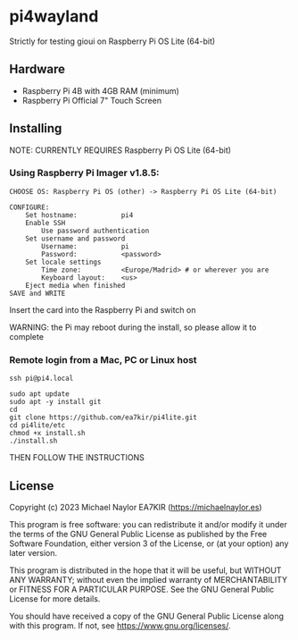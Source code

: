 # pi4wayland

Strictly for testing gioui on Raspberry Pi OS Lite (64-bit)

## Hardware
- Raspberry Pi 4B with 4GB RAM (minimum)
- Raspberry Pi Official 7" Touch Screen

## Installing

NOTE: CURRENTLY REQUIRES Raspberry Pi OS Lite (64-bit)

### Using Raspberry Pi Imager v1.8.5:
```
CHOOSE OS: Raspberry Pi OS (other) -> Raspberry Pi OS Lite (64-bit)

CONFIGURE:
	Set hostname:			pi4
	Enable SSH
		Use password authentication
	Set username and password
		Username:			pi
		Password: 			<password>
	Set locale settings
		Time zone:			<Europe/Madrid> # or wherever you are
		Keyboard layout:	<us>
	Eject media when finished
SAVE and WRITE
```

Insert the card into the Raspberry Pi and switch on

WARNING: the Pi may reboot during the install, so please allow it to complete

### Remote login from a Mac, PC or Linux host
```
ssh pi@pi4.local

sudo apt update
sudo apt -y install git
cd
git clone https://github.com/ea7kir/pi4lite.git
cd pi4lite/etc
chmod +x install.sh
./install.sh
```

THEN FOLLOW THE INSTRUCTIONS

## License
Copyright (c) 2023 Michael Naylor EA7KIR (https://michaelnaylor.es)

This program is free software: you can redistribute it and/or modify it under the terms of the GNU General Public License as published by the Free Software Foundation, either version 3 of the License, or (at your option) any later version.

This program is distributed in the hope that it will be useful, but WITHOUT ANY WARRANTY; without even the implied warranty of MERCHANTABILITY or FITNESS FOR A PARTICULAR PURPOSE. See the GNU General Public License for more details.

You should have received a copy of the GNU General Public License along with this program. If not, see https://www.gnu.org/licenses/.

